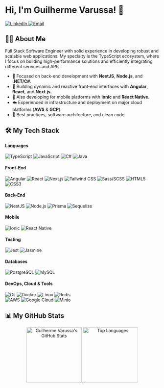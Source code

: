 # Hi, I'm Guilherme Varussa! 👋

<p align="left">
  <a href="https://www.linkedin.com/in/guilhermevarussa/" target="_blank">
    <img src="https://img.shields.io/badge/LinkedIn-0077B5?style=for-the-badge&logo=linkedin&logoColor=white" alt="LinkedIn">
  </a>
  <a href="mailto:guilhermevarussa@gmail.com" target="_blank">
    <img src="https://img.shields.io/badge/Email-D14836?style=for-the-badge&logo=gmail&logoColor=white" alt="Email">
  </a>
</p>

## 👨‍💻 About Me

Full Stack Software Engineer with solid experience in developing robust and scalable web applications. My specialty is the TypeScript ecosystem, where I focus on building high-performance solutions and efficiently integrating different services and APIs.

- 🚀 Focused on back-end development with **NestJS**, **Node.js**, and **.NET/C#**.
- 🎨 Building dynamic and reactive front-end interfaces with **Angular**, **React**, and **Next.js**.
- 📱 Also developing for mobile platforms with **Ionic** and **React Native**.
- ☁️ Experienced in infrastructure and deployment on major cloud platforms (**AWS** & **GCP**).
- 🔧 Best practices, software architecture, and clean code.

## 🛠️ My Tech Stack

#### Languages
<p align="left">
  <img src="https://img.shields.io/badge/TypeScript-3178C6?style=for-the-badge&logo=typescript&logoColor=white" alt="TypeScript">
  <img src="https://img.shields.io/badge/JavaScript-F7DF1E?style=for-the-badge&logo=javascript&logoColor=black" alt="JavaScript">
  <img src="https://img.shields.io/badge/C%23-239120?style=for-the-badge&logo=c-sharp&logoColor=white" alt="C#">
  <img src="https://img.shields.io/badge/Java-007396?style=for-the-badge&logo=openjdk&logoColor=white" alt="Java">
</p>

#### Front-End
<p align="left">
  <img src="https://img.shields.io/badge/Angular-DD0031?style=for-the-badge&logo=angular&logoColor=white" alt="Angular">
  <img src="https://img.shields.io/badge/React-61DAFB?style=for-the-badge&logo=react&logoColor=black" alt="React">
  <img src="https://img.shields.io/badge/Next.js-000000?style=for-the-badge&logo=nextdotjs&logoColor=white" alt="Next.js">
  <img src="https://img.shields.io/badge/Tailwind_CSS-06B6D4?style=for-the-badge&logo=tailwindcss&logoColor=white" alt="Tailwind CSS">
  <img src="https://img.shields.io/badge/Sass-CC6699?style=for-the-badge&logo=sass&logoColor=white" alt="Sass/SCSS">
  <img src="https://img.shields.io/badge/HTML5-E34F26?style=for-the-badge&logo=html5&logoColor=white" alt="HTML5">
  <img src="https://img.shields.io/badge/CSS3-1572B6?style=for-the-badge&logo=css3&logoColor=white" alt="CSS3">
</p>

#### Back-End
<p align="left">
  <img src="https://img.shields.io/badge/NestJS-E0234E?style=for-the-badge&logo=nestjs&logoColor=white" alt="NestJS">
  <img src="https://img.shields.io/badge/Node.js-339933?style=for-the-badge&logo=nodedotjs&logoColor=white" alt="Node.js">
  <img src="https://img.shields.io/badge/Prisma-2D3748?style=for-the-badge&logo=prisma&logoColor=white" alt="Prisma">
  <img src="https://img.shields.io/badge/Sequelize-52B0E7?style=for-the-badge&logo=sequelize&logoColor=white" alt="Sequelize">
</p>

#### Mobile
<p align="left">
  <img src="https://img.shields.io/badge/Ionic-3880FF?style=for-the-badge&logo=ionic&logoColor=white" alt="Ionic">
  <img src="https://img.shields.io/badge/React_Native-61DAFB?style=for-the-badge&logo=react&logoColor=black" alt="React Native">
</p>

#### Testing
<p align="left">
  <img src="https://img.shields.io/badge/Jest-C21325?style=for-the-badge&logo=jest&logoColor=white" alt="Jest">
  <img src="https://img.shields.io/badge/Jasmine-8A4182?style=for-the-badge&logo=jasmine&logoColor=white" alt="Jasmine">
</p>

#### Databases
<p align="left">
  <img src="https://img.shields.io/badge/PostgreSQL-4169E1?style=for-the-badge&logo=postgresql&logoColor=white" alt="PostgreSQL">
  <img src="https://img.shields.io/badge/MySQL-4479A1?style=for-the-badge&logo=mysql&logoColor=white" alt="MySQL">
</p>

#### DevOps, Cloud & Tools
<p align="left">
  <img src="https://img.shields.io/badge/Git-F05032?style=for-the-badge&logo=git&logoColor=white" alt="Git">
  <img src="https://img.shields.io/badge/Docker-2496ED?style=for-the-badge&logo=docker&logoColor=white" alt="Docker">
  <img src="https://img.shields.io/badge/Linux-FCC624?style=for-the-badge&logo=linux&logoColor=black" alt="Linux">
  <img src="https://img.shields.io/badge/Redis-DC382D?style=for-the-badge&logo=redis&logoColor=white" alt="Redis">
  <br>
  <img src="https://img.shields.io/badge/AWS-232F3E?style=for-the-badge&logo=amazonaws&logoColor=white" alt="AWS">
  <img src="https://img.shields.io/badge/Google_Cloud-4285F4?style=for-the-badge&logo=googlecloud&logoColor=white" alt="Google Cloud">
  <img src="https://img.shields.io/badge/MinIO-C63232?style=for-the-badge&logo=minio&logoColor=white" alt="Minio">
</p>

## 📊 My GitHub Stats

<p align="center">
  <a href="https://github.com/guilhermevarussa">
    <img height="180em" src="https://github-readme-stats.vercel.app/api?username=guilhermevarussa&show_icons=true&theme=dracula&include_all_commits=true&count_private=true" alt="Guilherme Varussa's GitHub Stats">
    <img height="180em" src="https://github-readme-stats.vercel.app/api/top-langs/?username=guilhermevarussa&layout=compact&langs_count=8&theme=dracula" alt="Top Languages">
  </a>
</p>
